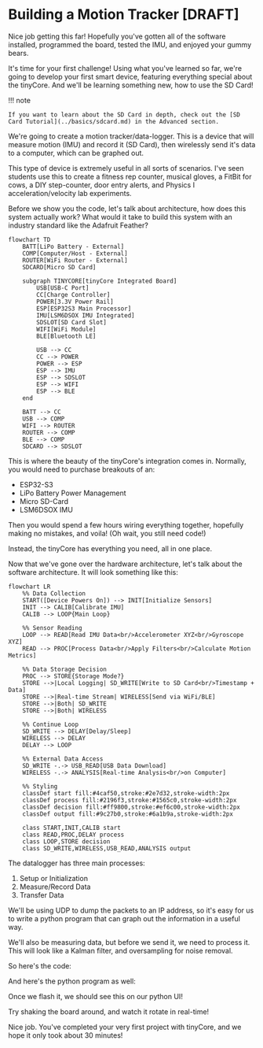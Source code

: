 # Building a Motion Tracker [DRAFT]


Nice job getting this far! Hopefully you've gotten all of the software installed, programmed the board, tested the IMU, and enjoyed your gummy bears. 

It's time for your first challenge! Using what you've learned so far, we're going to develop your first smart device, featuring everything special about the tinyCore. And we'll be learning something new, how to use the SD Card!

!!! note
    
    If you want to learn about the SD Card in depth, check out the [SD Card Tutorial](../basics/sdcard.md) in the Advanced section.


We're going to create a motion tracker/data-logger. This is a device that will measure motion (IMU) and record it (SD Card), then wirelessly send it's data to a computer, which can be graphed out.

This type of device is extremely useful in all sorts of scenarios. I've seen students use this to create a fitness rep counter, musical gloves, a FitBit for cows, a DIY step-counter, door entry alerts, and Physics I acceleration/velocity lab experiments. 

Before we show you the code, let's talk about architecture, how does this system actually work? What would it take to build this system with an industry standard like the Adafruit Feather?

``` mermaid
flowchart TD
    BATT[LiPo Battery - External] 
    COMP[Computer/Host - External]
    ROUTER[WiFi Router - External] 
    SDCARD[Micro SD Card]
    
    subgraph TINYCORE[tinyCore Integrated Board]
        USB[USB-C Port]
        CC[Charge Controller]
        POWER[3.3V Power Rail]
        ESP[ESP32S3 Main Processor]
        IMU[LSM6DSOX IMU Integrated]
        SDSLOT[SD Card Slot]
        WIFI[WiFi Module]
        BLE[Bluetooth LE]
        
        USB --> CC
        CC --> POWER
        POWER --> ESP
        ESP --> IMU
        ESP --> SDSLOT
        ESP --> WIFI
        ESP --> BLE
    end
    
    BATT --> CC
    USB --> COMP
    WIFI --> ROUTER
    ROUTER --> COMP
    BLE --> COMP
    SDCARD --> SDSLOT
```

This is where the beauty of the tinyCore's integration comes in. Normally, you would need to purchase breakouts of an:
- ESP32-S3
- LiPo Battery Power Management
- Micro SD-Card
- LSM6DSOX IMU

Then you would spend a few hours wiring everything together, hopefully making no mistakes, and voila! (Oh wait, you still need code!)

Instead, the tinyCore has everything you need, all in one place. 

Now that we've gone over the hardware architecture, let's talk about the software architecture. It will look something like this:

``` mermaid
flowchart LR
    %% Data Collection
    START([Device Powers On]) --> INIT[Initialize Sensors]
    INIT --> CALIB[Calibrate IMU]
    CALIB --> LOOP{Main Loop}
    
    %% Sensor Reading
    LOOP --> READ[Read IMU Data<br/>Accelerometer XYZ<br/>Gyroscope XYZ]
    READ --> PROC[Process Data<br/>Apply Filters<br/>Calculate Motion Metrics]
    
    %% Data Storage Decision
    PROC --> STORE{Storage Mode?}
    STORE -->|Local Logging| SD_WRITE[Write to SD Card<br/>Timestamp + Data]
    STORE -->|Real-time Stream| WIRELESS[Send via WiFi/BLE]
    STORE -->|Both| SD_WRITE
    STORE -->|Both| WIRELESS
    
    %% Continue Loop
    SD_WRITE --> DELAY[Delay/Sleep]
    WIRELESS --> DELAY
    DELAY --> LOOP
    
    %% External Data Access
    SD_WRITE -.-> USB_READ[USB Data Download]
    WIRELESS -.-> ANALYSIS[Real-time Analysis<br/>on Computer]
    
    %% Styling
    classDef start fill:#4caf50,stroke:#2e7d32,stroke-width:2px
    classDef process fill:#2196f3,stroke:#1565c0,stroke-width:2px
    classDef decision fill:#ff9800,stroke:#ef6c00,stroke-width:2px
    classDef output fill:#9c27b0,stroke:#6a1b9a,stroke-width:2px
    
    class START,INIT,CALIB start
    class READ,PROC,DELAY process
    class LOOP,STORE decision
    class SD_WRITE,WIRELESS,USB_READ,ANALYSIS output
```

The datalogger has three main processes:
1. Setup or Initialization
2. Measure/Record Data
3. Transfer Data

We'll be using UDP to dump the packets to an IP address, so it's easy for us to write a python program that can graph out the information in a useful way.

We'll also be measuring data, but before we send it, we need to process it. This will look like a Kalman filter, and oversampling for noise removal.

So here's the code:

And here's the python program as well:

Once we flash it, we should see this on our python UI!

Try shaking the board around, and watch it rotate in real-time!

Nice job. You've completed your very first project with tinyCore, and we hope it only took about 30 minutes!